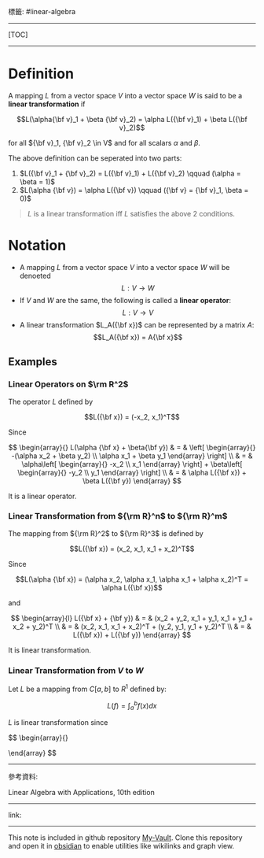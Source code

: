 標籤: #linear-algebra 

---

[TOC]

---

# Definition

A mapping $L$ from a vector space $V$ into a vector space $W$ is said to be a **linear transformation** if

$$L(\alpha{\bf v}_1 + \beta {\bf v}_2) = \alpha L({\bf v}_1) + \beta L({\bf v}_2)$$

for all ${\bf v}_1, {\bf v}_2 \in V$ and for all scalars $\alpha$ and $\beta$.

The above definition can be seperated into two parts:

1. $L({\bf v}_1 + {\bf v}_2) = L({\bf v}_1) + L({\bf v}_2) \qquad (\alpha = \beta = 1)$
2. $L(\alpha {\bf v}) = \alpha L({\bf v}) \qquad ({\bf v} = {\bf v}_1, \beta = 0)$

> $L$ is a linear transformation iff $L$ satisfies the above 2 conditions.

# Notation

- A mapping $L$ from a vector space $V$ into a vector space $W$ will be denoeted $$L: V \rightarrow W$$
- If $V$ and $W$ are the same, the following is called a **linear operator**: $$L: V \rightarrow V$$
- A linear transformation $L_A({\bf x})$ can be represented by a matrix $A$: $$L_A({\bf x}) = A{\bf x}$$

## Examples

### Linear Operators on $\rm R^2$

The operator $L$ defined by

$$L({\bf x}) = (-x_2, x_1)^T$$

Since 

$$
\begin{array}{}
	L(\alpha {\bf x} + \beta{\bf y}) & = & 
	\left[
		\begin{array}{}
			-(\alpha x_2 + \beta y_2) \\
			\alpha x_1 + \beta y_1
		\end{array}
	\right] \\
	& = & 
	\alpha\left[
		 \begin{array}{}
		 -x_2 \\
		 x_1
		 \end{array}
	\right] +
	\beta\left[
		\begin{array}{}
			 -y_2 \\
			 y_1
		\end{array}
	\right] \\
	& = & 
	\alpha L({\bf x}) +
	\beta L({\bf y})
\end{array}
$$

It is a linear operator.

### Linear Transformation from ${\rm R}^n$ to ${\rm R}^m$

The mapping from ${\rm R}^2$ to ${\rm R}^3$ is defined by

$$L({\bf x}) = (x_2, x_1, x_1 + x_2)^T$$

Since 

$$L(\alpha {\bf x}) = (\alpha x_2, \alpha x_1, \alpha x_1 + \alpha x_2)^T = \alpha L({\bf x})$$

and

$$
\begin{array}{l}
	L({\bf x} + {\bf y}) & = &
	(x_2 + y_2, x_1 + y_1, x_1 + y_1 + x_2 + y_2)^T \\
	& = & (x_2, x_1, x_1 + x_2)^T + (y_2, y_1, y_1 + y_2)^T \\
	& = & L({\bf x}) + L({\bf y})
\end{array}
$$

It is linear transformation.

### Linear Transformation from $V$ to $W$

Let $L$ be a mapping from $C[a, b]$ to $R^1$ defined by:

$$L(f) = \int_a^b f(x)dx$$

$L$ is linear transformation since

$$
\begin{array}{}
	
\end{array}
$$

---

參考資料:

Linear Algebra with Applications, 10th edition

---

link:


---

This note is included in github repository [My-Vault](https://github.com/LittleD3092/My-Vault.git). Clone this repository and open it in [obsidian](https://obsidian.md/) to enable utilities like wikilinks and graph view.